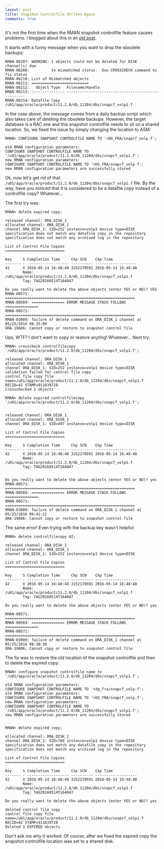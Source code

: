 ```yaml
---
layout: post
title: Snapshot Controlfile Strikes Again
comments: true
---
```


It's not the first time when the RMAN snapshot controlfile  feature causes
problems. I blogged about this in an [old
post](http://oracle-cookies.blogspot.ro/2009/11/strange-rman-snapshot-controlfile-issue.html).

It starts with a funny message when you want to drop the obsolete backups:

    RMAN-06207: WARNING: 1 objects could not be deleted for DISK channel(s) due
    RMAN-06208:          to mismatched status.  Use CROSSCHECK command to fix status
    RMAN-06210: List of Mismatched objects
    RMAN-06211: ==========================
    RMAN-06212:   Object Type   Filename/Handle
    RMAN-06213: --------------- ---------------------------------------------------
    RMAN-06214: Datafile Copy   /u01/app/oracle/product/11.2.0/db_11204/dbs/snapcf_volp1.f

In the case above, the message comes from a daily backup script which also takes
care of deleting the obsolete backups. However, the target database is a RAC one
and this snapshot controlfile needs to sit on a shared location. So, we
fixed the issue by simply changing the location to ASM:

    RMAN> CONFIGURE SNAPSHOT CONTROLFILE NAME TO '+DG_FRA/snapcf_volp.f';

    old RMAN configuration parameters:
    CONFIGURE SNAPSHOT CONTROLFILE NAME TO '/u01/app/oracle/product/11.2.0/db_11204/dbs/snapcf_volp1.f';
    new RMAN configuration parameters:
    CONFIGURE SNAPSHOT CONTROLFILE NAME TO '+DG_FRA/snapcf_volp.f';
    new RMAN configuration parameters are successfully stored

Ok, now let's get rid of that
`/u01/app/oracle/product/11.2.0/db_11204/dbs/snapcf_volp1.f` file. By the way,
have you noticed that it is considered to be a datafile copy instead of a
controlfile copy? Whatever...

The first try was:

    RMAN> delete expired copy;

    released channel: ORA_DISK_1
    allocated channel: ORA_DISK_1
    channel ORA_DISK_1: SID=252 instance=volp1 device type=DISK
    specification does not match any datafile copy in the repository
    specification does not match any archived log in the repository

    List of Control File Copies
    ===========================

    Key     S Completion Time     Ckp SCN    Ckp Time
    ------- - ------------------- ---------- -------------------
    42      X 2016-05-14 16:48:48 3152170591 2016-05-14 16:48:48
            Name: /u01/app/oracle/product/11.2.0/db_11204/dbs/snapcf_volp1.f
            Tag: TAG20160514T164847

    Do you really want to delete the above objects (enter YES or NO)? YES
    RMAN-00571: ===========================================================
    RMAN-00569: =============== ERROR MESSAGE STACK FOLLOWS ===============
    RMAN-00571: ===========================================================
    RMAN-03009: failure of delete command on ORA_DISK_1 channel at 05/25/2016 08:35:09
    ORA-19606: Cannot copy or restore to snapshot control file

Ups, WTF? I don't want to copy or restore anyting! Whatever... Next try:

    RMAN> crosscheck controlfilecopy '/u01/app/oracle/product/11.2.0/db_11204/dbs/snapcf_volp1.f';

    released channel: ORA_DISK_1
    allocated channel: ORA_DISK_1
    channel ORA_DISK_1: SID=252 instance=volp1 device type=DISK
    validation failed for control file copy
    control file copy file name=/u01/app/oracle/product/11.2.0/db_11204/dbs/snapcf_volp1.f RECID=42 STAMP=911839728
    Crosschecked 1 objects

    RMAN> delete expired controlfilecopy '/u01/app/oracle/product/11.2.0/db_11204/dbs/snapcf_volp1.f';


    released channel: ORA_DISK_1
    allocated channel: ORA_DISK_1
    channel ORA_DISK_1: SID=497 instance=volp1 device type=DISK

    List of Control File Copies
    ===========================

    Key     S Completion Time     Ckp SCN    Ckp Time
    ------- - ------------------- ---------- -------------------
    42      X 2016-05-14 16:48:48 3152170591 2016-05-14 16:48:48
            Name: /u01/app/oracle/product/11.2.0/db_11204/dbs/snapcf_volp1.f
            Tag: TAG20160514T164847


    Do you really want to delete the above objects (enter YES or NO)? yes
    RMAN-00571: ===========================================================
    RMAN-00569: =============== ERROR MESSAGE STACK FOLLOWS ===============
    RMAN-00571: ===========================================================
    RMAN-03009: failure of delete command on ORA_DISK_1 channel at 05/25/2016 08:41:11
    ORA-19606: Cannot copy or restore to snapshot control file

The same error! Even trying with the backup key wasn't helpful:

    RMAN> delete controlfilecopy 42;

    released channel: ORA_DISK_1
    allocated channel: ORA_DISK_1
    channel ORA_DISK_1: SID=252 instance=volp1 device type=DISK

    List of Control File Copies
    ===========================

    Key     S Completion Time     Ckp SCN    Ckp Time
    ------- - ------------------- ---------- -------------------
    42      X 2016-05-14 16:48:48 3152170591 2016-05-14 16:48:48
            Name: /u01/app/oracle/product/11.2.0/db_11204/dbs/snapcf_volp1.f
            Tag: TAG20160514T164847

    Do you really want to delete the above objects (enter YES or NO)? yes

    RMAN-00571: ===========================================================
    RMAN-00569: =============== ERROR MESSAGE STACK FOLLOWS ===============
    RMAN-00571: ===========================================================
    RMAN-03009: failure of delete command on ORA_DISK_1 channel at 05/25/2016 08:38:30
    ORA-19606: Cannot copy or restore to snapshot control file

The fix was to restore the old location of the snapshot controlfile and then to
delete the expired copy:

    RMAN> configure snapshot controlfile name to '/u01/app/oracle/product/11.2.0/db_11204/dbs/snapcf_volp1.f';

    old RMAN configuration parameters:
    CONFIGURE SNAPSHOT CONTROLFILE NAME TO '+dg_fra/snapcf_volp.f';
    old RMAN configuration parameters:
    CONFIGURE SNAPSHOT CONTROLFILE NAME TO '+DG_FRA/snapcf_volp.f';
    new RMAN configuration parameters:
    CONFIGURE SNAPSHOT CONTROLFILE NAME TO '/u01/app/oracle/product/11.2.0/db_11204/dbs/snapcf_volp1.f';
    new RMAN configuration parameters are successfully stored


    RMAN> delete expired copy;

    allocated channel: ORA_DISK_1
    channel ORA_DISK_1: SID=788 instance=volp1 device type=DISK
    specification does not match any datafile copy in the repository
    specification does not match any archived log in the repository

    List of Control File Copies
    ===========================

    Key     S Completion Time     Ckp SCN    Ckp Time
    ------- - ------------------- ---------- -------------------
    42      X 2016-05-14 16:48:48 3152170591 2016-05-14 16:48:48
            Name: /u01/app/oracle/product/11.2.0/db_11204/dbs/snapcf_volp1.f
            Tag: TAG20160514T164847

    Do you really want to delete the above objects (enter YES or NO)? yes

    deleted control file copy
    control file copy file name=/u01/app/oracle/product/11.2.0/db_11204/dbs/snapcf_volp1.f RECID=42 STAMP=911839728
    Deleted 1 EXPIRED objects

Don't ask me why it worked. Of course, after we fixed the expired copy the
snapshot controlfile location was set to a shared disk.
